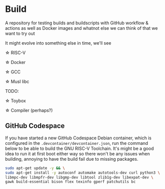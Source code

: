 # Build
A repository for testing builds and buildscripts with GitHub workflow & actions as well as Docker images and whatnot else we can think of that we want to try out

It might evolve into something else in time, we'll see

☆ RISC-V

☆ Docker

☆ GCC

☆ Musl libc

TODO:

☆ Toybox

☆ Compiler (perhaps?)

## GitHub Codespace

If you have started a new GitHub Codespace Debian container, which is configured in the `.devcontainer/devcontainer.json`, run the command below to be able to build the GNU RISC-V Toolchain. It's might be a good idea to run it at first boot either way so there won't be any issues when building, annoying to have the build fail due to missing packages. 

```bash
sudo apt-get update -y && \
sudo apt-get install -y autoconf automake autotools-dev curl python3 \
libmpc-dev libmpfr-dev libgmp-dev libtool zlib1g-dev libexpat-dev \
gawk build-essential bison flex texinfo gperf patchutils bc
```
